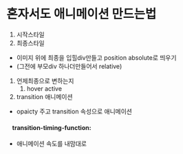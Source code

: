 # 혼자서도 애니메이션 만드는법


1. 시작스타일
2. 최종스타일

- 이미지 위에 최종을 입힐div만들고 position absolute로 띄우기
- (그전에 부모div 하나더만들어서 relative)

1. 언제최종으로 변하는지
	1. hover active
2. transition 애니메이션
- opaicty 주고 transition 속성으로 애니메이션

####     transition-timing-function:

- 애니메이션 속도를 내맘대로





